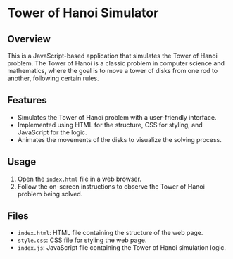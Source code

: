 # Tower of Hanoi Simulator

## Overview

This is a JavaScript-based application that simulates the Tower of Hanoi problem. The Tower of Hanoi is a classic problem in computer science and mathematics, where the goal is to move a tower of disks from one rod to another, following certain rules.

## Features

- Simulates the Tower of Hanoi problem with a user-friendly interface.
- Implemented using HTML for the structure, CSS for styling, and JavaScript for the logic.
- Animates the movements of the disks to visualize the solving process.

## Usage

1. Open the `index.html` file in a web browser.
2. Follow the on-screen instructions to observe the Tower of Hanoi problem being solved.

## Files

- `index.html`: HTML file containing the structure of the web page.
- `style.css`: CSS file for styling the web page.
- `index.js`: JavaScript file containing the Tower of Hanoi simulation logic.



